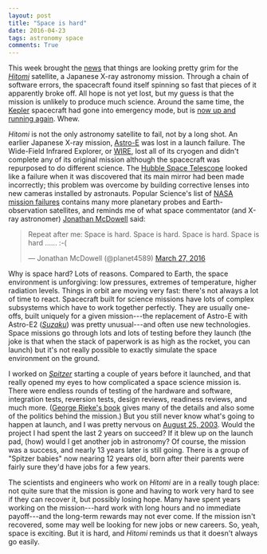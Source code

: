 ```yaml
---
layout: post
title: "Space is hard"
date: 2016-04-23
tags: astronomy space
comments: True
---
```


This week brought the [news](https://spaceflightnow.com/2016/04/18/spinning-japanese-astronomy-satellite-may-be-beyond-saving/) 
that things are looking pretty grim for the [*Hitomi*](https://en.wikipedia.org/wiki/Hitomi_%28spacecraft%29) satellite,
a Japanese X-ray astronomy mission. Through a chain of software errors, the spacecraft
found itself spinning so fast that pieces of it apparently broke off. All hope is not yet
lost, but my guess is that the mission is unlikely to produce much science. Around the same
time, the 
[Kepler](http://www.nasa.gov/mission_pages/kepler/main/index.html)
spacecraft had gone into emergency mode, but
is [now up and running again](http://www.nasa.gov/feature/ames/kepler/mission-manager-update-kepler-recovered-and-returned-to-the-k2-mission).
Whew.

*Hitomi* is not the only astronomy satellite to fail, not by a long shot. An earlier Japanese
X-ray mission, [Astro-E](https://heasarc.gsfc.nasa.gov/docs/astroe/astroe.html) was lost in a 
launch failure. The Wide-Field Infrared Explorer, or 
[WIRE](http://science.nasa.gov/missions/wire/), lost all of its cryogen and didn't complete
any of its original mission although the spacecraft was repurposed to do different science.
The [Hubble Space Telescope](http://hubblesite.org) looked like a failure when it was discovered
that its main mirror had been made incorrectly; this problem was overcome by building
corrective lenses into new cameras installed by astronauts.
Popular Science's list of [NASA mission failures](http://www.popsci.com/military-aviation-amp-space/article/2009-03/gallery-top-10-nasa-probe-failures)
contains many more planetary probes and Earth-observation satellites, and reminds me
of what space commentator (and X-ray astronomer) [Jonathan McDowell](http://planet4589.org/) said:

<blockquote class="twitter-tweet" data-lang="en"><p lang="en" dir="ltr">Repeat after me: Space is hard. Space is hard. Space is hard. Space is hard ......   :-(</p>&mdash; Jonathan McDowell (@planet4589) <a href="https://twitter.com/planet4589/status/714138207819075585">March 27, 2016</a></blockquote>
<script async src="//platform.twitter.com/widgets.js" charset="utf-8"></script>

Why is space hard? Lots of reasons. Compared to Earth, the space environment is unforgiving: low pressures, extremes of
temperature, higher radiation levels. Things in orbit are moving very fast: there's not always a lot
of time to react.  Spacecraft built for science missions have lots of complex subsystems which have to work together
perfectly. They are usually one-offs, built uniquely for a given mission---the replacement of Astro-E with
Astro-E2 ([*Suzaku*](https://heasarc.gsfc.nasa.gov/docs/astroe/astroe2.html)) 
was pretty unusual---and often use new technologies. Space missions go through lots and lots
of testing before they launch (the joke is that when the stack of paperwork is as high as the rocket, you can
launch) but it's not really possible to exactly simulate the space environment on the ground.

I worked on [*Spitzer*](http://spitzer.caltech.edu) starting a couple of years before it launched, and that
really opened my eyes to how complicated a space science mission is. There were endless rounds of testing
of the hardware and software, integration tests, reversion tests, design reviews, readiness reviews, and 
much more. ([George Rieke's book](http://www.uapress.arizona.edu/Books/bid1648.htm) gives many of the details
and also some of the politics behind the mission.) But you still never know what's going to happen at launch,
and I was pretty nervous on [August 25, 2003](https://www.youtube.com/watch?v=_CzzHfuClO8). Would the project
I had spent the last 2 years on succeed? If it blew up on the launch pad, (how) would I get another job in
astronomy? Of course, the mission was a success, and nearly 13 years later is still going. There is 
a group of "Spitzer babies" now nearing 12 years old, born after their parents were fairly sure they'd
have jobs for a few years. 

The scientists and engineers who work on *Hitomi* are in a really tough place: not quite sure that the mission
is gone and having to work very hard to see if they can recover it, but possibly losing hope. Many have spent
years working on the mission---hard work with long hours and no immediate payoff---and the long-term rewards
may not ever come. If the mission isn't recovered, some may well be looking for new jobs or new careers.
So, yeah, space is exciting. But it is hard, and *Hitomi* reminds us that it doesn't always go easily.

